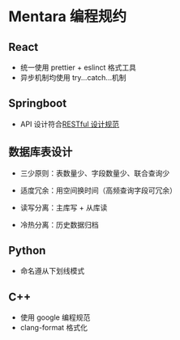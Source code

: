 # Mentara 编程规约

## React

- 统一使用 prettier + eslinct 格式工具
- 异步机制均使用 try...catch...机制

## Springboot

- API 设计符合[RESTful 设计规范](./docs/api-guide.md)

## 数据库表设计

- 三少原则：表数量少、字段数量少、联合查询少

- 适度冗余：用空间换时间（高频查询字段可冗余）

- 读写分离：主库写 + 从库读

- 冷热分离：历史数据归档

## Python

- 命名遵从下划线模式

## C++

- 使用 google 编程规范
- clang-format 格式化
